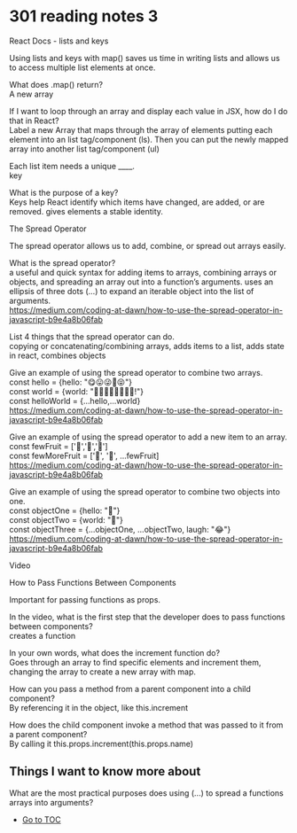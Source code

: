# 301 reading notes 3

React Docs - lists and keys  

Using lists and keys with map() saves us time in writing lists and allows us to access multiple list elements at once.  

What does .map() return?  
A new array  

If I want to loop through an array and display each value in JSX, how do I do that in React?  
Label a new Array that maps through the array of elements putting each element into an list tag/component (ls).  Then you can put the newly mapped array into another list tag/component (ul)  

Each list item needs a unique ____.  
key  

What is the purpose of a key?  
Keys help React identify which items have changed, are added, or are removed.  gives elements a stable identity.  


The Spread Operator 

The spread operator allows us to add, combine, or spread out arrays easily. 

What is the spread operator?  
a useful and quick syntax for adding items to arrays, combining arrays or objects, and spreading an array out into a function’s arguments.  uses an ellipsis of three dots (…) to expand an iterable object into the list of arguments.  
https://medium.com/coding-at-dawn/how-to-use-the-spread-operator-in-javascript-b9e4a8b06fab  

List 4 things that the spread operator can do.  
copying or concatenating/combining arrays, adds items to a list, adds state in react, combines objects  
 
Give an example of using the spread operator to combine two arrays.  
const hello = {hello: "😋😛😜🤪😝"}  
const world = {world: "🙂🙃😉😊😇🥰😍🤩!"}  
const helloWorld = {...hello,...world}  
https://medium.com/coding-at-dawn/how-to-use-the-spread-operator-in-javascript-b9e4a8b06fab  

Give an example of using the spread operator to add a new item to an array.  
const fewFruit = ['🍏','🍊','🍌']  
const fewMoreFruit = ['🍉', '🍍', ...fewFruit]  
https://medium.com/coding-at-dawn/how-to-use-the-spread-operator-in-javascript-b9e4a8b06fab  

Give an example of using the spread operator to combine two objects into one.  
const objectOne = {hello: "🤪"}  
const objectTwo = {world: "🐻"}  
const objectThree = {...objectOne, ...objectTwo, laugh: "😂"}  
https://medium.com/coding-at-dawn/how-to-use-the-spread-operator-in-javascript-b9e4a8b06fab  

Video  

How to Pass Functions Between Components  

Important for passing functions as props.

In the video, what is the first step that the developer does to pass functions between components?  
creates a function  

In your own words, what does the increment function do?  
Goes through an array to find specific elements and increment them, changing the array to create a new array with map.  

How can you pass a method from a parent component into a child component?  
By referencing it in the object, like this.increment  

How does the child component invoke a method that was passed to it from a parent component?  
By calling it this.props.increment(this.props.name)  

## Things I want to know more about

What are the most practical purposes does using (...) to spread a functions arrays into arguments?  

- [Go to TOC](README.md)
